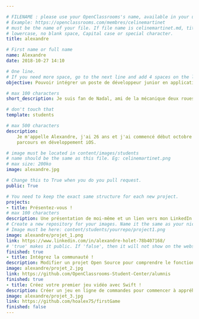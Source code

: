 ```yaml
---

# FILENAME : please use your OpenClassrooms's name, available in your url.
# Example: https://openclassrooms.com/membres/celinemartinet
# must be the name of your file. If file name is celinemartinet.md, title is celinemartinet.
# lowercase, no blank space, Capital case or special character.
title: alexandre

# First name or full name
name: Alexandre
date: 2018-10-27 14:10

# One line.
# If you need more space, go to the next line and add 4 spaces on the left, as in 'description'.
objective: Pouvoir intégrer un poste de développeur junior en application iOS.

# max 100 characters
short_description: Je suis fan de Nadal, ami de la mécanique deux roues et apprécie la photographie.

# don't touch that
template: students

# max 500 characters
description:
    Je m'appelle Alexandre, j'ai 26 ans et j'ai commencé début octobre mon
    parcours en développement iOS.

# image must be located in content/images/students
# name should be the same as this file. Eg: celinemartinet.png
# max size: 200ko
image: alexandre.jpg

# Change this to True when you do you pull request.
public: True

# You need to keep the exact same structure for each new project.
projects:
- title: Présentez-vous !
# max 100 characters
description: Une présentation de moi-même et un lien vers mon LinkedIn.
# Create a new repository for your images. Name it the same as your nickname and profile picture.
# Image must be here: content/students/yourrepo/project1.png
image: alexandre/projet_1.png
link: https://www.linkedin.com/in/alexandre-holet-78b407168/
# 'true' makes it public. If 'false', then it will not show on the website.
finished: true
- title: Intégrez la communauté !
description: Modifier un projet Open Source pour comprendre le fonctionnement de Git, de Github et des pull requests.
image: alexandre/projet_2.jpg
link: https://github.com/OpenClassrooms-Student-Center/alumnis
finished: true
- title: Créez votre premier jeu vidéo avec Swift !
description: Créer un jeu en ligne de commandes pour commencer à appréhender le langage Swift.
image: alexandre/projet_3.jpg
link: https://github.com/hoalex75/firstGame
finished: false
---
```


